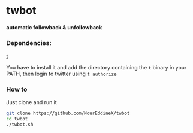 # twbot
#### automatic followback & unfollowback
### Dependencies:
[t](https://github.com/sferik/t)

You have to install it and add the directory containing the `t` binary in your PATH, then login to twitter using `t authorize`

### How to

Just clone and run it

```bash
git clone https://github.com/NourEddineX/twbot
cd twbot
./twbot.sh
```
